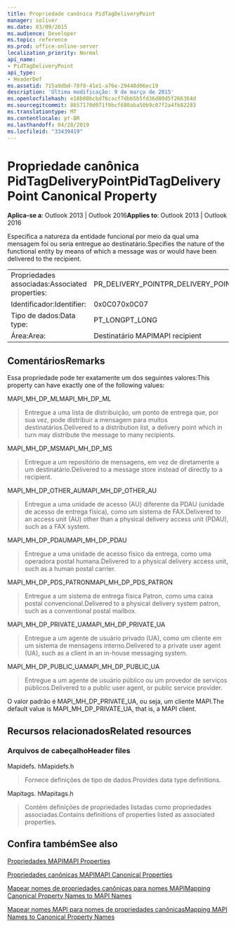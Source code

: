 ```yaml
---
title: Propriedade canônica PidTagDeliveryPoint
manager: soliver
ms.date: 03/09/2015
ms.audience: Developer
ms.topic: reference
ms.prod: office-online-server
localization_priority: Normal
api_name:
- PidTagDeliveryPoint
api_type:
- HeaderDef
ms.assetid: 715a9dbd-78f8-41e1-a76e-29448d06ec19
description: 'Última modificação: 9 de março de 2015'
ms.openlocfilehash: e18b08bcbd76cacf7dbb5b5fd36d80d5f266364d
ms.sourcegitcommit: 8657170d071f9bcf680aba50b9c07f2a4fb82283
ms.translationtype: MT
ms.contentlocale: pt-BR
ms.lasthandoff: 04/28/2019
ms.locfileid: "33439419"
---
```

# <a name="pidtagdeliverypoint-canonical-property"></a><span data-ttu-id="ad18a-103">Propriedade canônica PidTagDeliveryPoint</span><span class="sxs-lookup"><span data-stu-id="ad18a-103">PidTagDeliveryPoint Canonical Property</span></span>

  
  
<span data-ttu-id="ad18a-104">**Aplica-se a**: Outlook 2013 | Outlook 2016</span><span class="sxs-lookup"><span data-stu-id="ad18a-104">**Applies to**: Outlook 2013 | Outlook 2016</span></span> 
  
<span data-ttu-id="ad18a-105">Especifica a natureza da entidade funcional por meio da qual uma mensagem foi ou seria entregue ao destinatário.</span><span class="sxs-lookup"><span data-stu-id="ad18a-105">Specifies the nature of the functional entity by means of which a message was or would have been delivered to the recipient.</span></span> 
  
|||
|:-----|:-----|
|<span data-ttu-id="ad18a-106">Propriedades associadas:</span><span class="sxs-lookup"><span data-stu-id="ad18a-106">Associated properties:</span></span>  <br/> |<span data-ttu-id="ad18a-107">PR_DELIVERY_POINT</span><span class="sxs-lookup"><span data-stu-id="ad18a-107">PR_DELIVERY_POINT</span></span>  <br/> |
|<span data-ttu-id="ad18a-108">Identificador:</span><span class="sxs-lookup"><span data-stu-id="ad18a-108">Identifier:</span></span>  <br/> |<span data-ttu-id="ad18a-109">0x0C07</span><span class="sxs-lookup"><span data-stu-id="ad18a-109">0x0C07</span></span>  <br/> |
|<span data-ttu-id="ad18a-110">Tipo de dados:</span><span class="sxs-lookup"><span data-stu-id="ad18a-110">Data type:</span></span>  <br/> |<span data-ttu-id="ad18a-111">PT_LONG</span><span class="sxs-lookup"><span data-stu-id="ad18a-111">PT_LONG</span></span>  <br/> |
|<span data-ttu-id="ad18a-112">Área:</span><span class="sxs-lookup"><span data-stu-id="ad18a-112">Area:</span></span>  <br/> |<span data-ttu-id="ad18a-113">Destinatário MAPI</span><span class="sxs-lookup"><span data-stu-id="ad18a-113">MAPI recipient</span></span>  <br/> |
   
## <a name="remarks"></a><span data-ttu-id="ad18a-114">Comentários</span><span class="sxs-lookup"><span data-stu-id="ad18a-114">Remarks</span></span>

<span data-ttu-id="ad18a-115">Essa propriedade pode ter exatamente um dos seguintes valores:</span><span class="sxs-lookup"><span data-stu-id="ad18a-115">This property can have exactly one of the following values:</span></span> 
  
<span data-ttu-id="ad18a-116">MAPI_MH_DP_ML</span><span class="sxs-lookup"><span data-stu-id="ad18a-116">MAPI_MH_DP_ML</span></span> 
  
> <span data-ttu-id="ad18a-117">Entregue a uma lista de distribuição, um ponto de entrega que, por sua vez, pode distribuir a mensagem para muitos destinatários.</span><span class="sxs-lookup"><span data-stu-id="ad18a-117">Delivered to a distribution list, a delivery point which in turn may distribute the message to many recipients.</span></span>
    
<span data-ttu-id="ad18a-118">MAPI_MH_DP_MS</span><span class="sxs-lookup"><span data-stu-id="ad18a-118">MAPI_MH_DP_MS</span></span> 
  
> <span data-ttu-id="ad18a-119">Entregue a um repositório de mensagens, em vez de diretamente a um destinatário.</span><span class="sxs-lookup"><span data-stu-id="ad18a-119">Delivered to a message store instead of directly to a recipient.</span></span>
    
<span data-ttu-id="ad18a-120">MAPI_MH_DP_OTHER_AU</span><span class="sxs-lookup"><span data-stu-id="ad18a-120">MAPI_MH_DP_OTHER_AU</span></span> 
  
> <span data-ttu-id="ad18a-121">Entregue a uma unidade de acesso (AU) diferente da PDAU (unidade de acesso de entrega física), como um sistema de FAX.</span><span class="sxs-lookup"><span data-stu-id="ad18a-121">Delivered to an access unit (AU) other than a physical delivery access unit (PDAU), such as a FAX system.</span></span>
    
<span data-ttu-id="ad18a-122">MAPI_MH_DP_PDAU</span><span class="sxs-lookup"><span data-stu-id="ad18a-122">MAPI_MH_DP_PDAU</span></span> 
  
> <span data-ttu-id="ad18a-123">Entregue a uma unidade de acesso físico da entrega, como uma operadora postal humana.</span><span class="sxs-lookup"><span data-stu-id="ad18a-123">Delivered to a physical delivery access unit, such as a human postal carrier.</span></span>
    
<span data-ttu-id="ad18a-124">MAPI_MH_DP_PDS_PATRON</span><span class="sxs-lookup"><span data-stu-id="ad18a-124">MAPI_MH_DP_PDS_PATRON</span></span> 
  
> <span data-ttu-id="ad18a-125">Entregue a um sistema de entrega física Patron, como uma caixa postal convencional.</span><span class="sxs-lookup"><span data-stu-id="ad18a-125">Delivered to a physical delivery system patron, such as a conventional postal mailbox.</span></span>
    
<span data-ttu-id="ad18a-126">MAPI_MH_DP_PRIVATE_UA</span><span class="sxs-lookup"><span data-stu-id="ad18a-126">MAPI_MH_DP_PRIVATE_UA</span></span> 
  
> <span data-ttu-id="ad18a-127">Entregue a um agente de usuário privado (UA), como um cliente em um sistema de mensagens interno.</span><span class="sxs-lookup"><span data-stu-id="ad18a-127">Delivered to a private user agent (UA), such as a client in an in-house messaging system.</span></span>
    
<span data-ttu-id="ad18a-128">MAPI_MH_DP_PUBLIC_UA</span><span class="sxs-lookup"><span data-stu-id="ad18a-128">MAPI_MH_DP_PUBLIC_UA</span></span> 
  
> <span data-ttu-id="ad18a-129">Entregue a um agente de usuário público ou um provedor de serviços públicos.</span><span class="sxs-lookup"><span data-stu-id="ad18a-129">Delivered to a public user agent, or public service provider.</span></span>
    
<span data-ttu-id="ad18a-130">O valor padrão é MAPI_MH_DP_PRIVATE_UA, ou seja, um cliente MAPI.</span><span class="sxs-lookup"><span data-stu-id="ad18a-130">The default value is MAPI_MH_DP_PRIVATE_UA, that is, a MAPI client.</span></span> 
  
## <a name="related-resources"></a><span data-ttu-id="ad18a-131">Recursos relacionados</span><span class="sxs-lookup"><span data-stu-id="ad18a-131">Related resources</span></span>

### <a name="header-files"></a><span data-ttu-id="ad18a-132">Arquivos de cabeçalho</span><span class="sxs-lookup"><span data-stu-id="ad18a-132">Header files</span></span>

<span data-ttu-id="ad18a-133">Mapidefs. h</span><span class="sxs-lookup"><span data-stu-id="ad18a-133">Mapidefs.h</span></span>
  
> <span data-ttu-id="ad18a-134">Fornece definições de tipo de dados.</span><span class="sxs-lookup"><span data-stu-id="ad18a-134">Provides data type definitions.</span></span>
    
<span data-ttu-id="ad18a-135">Mapitags. h</span><span class="sxs-lookup"><span data-stu-id="ad18a-135">Mapitags.h</span></span>
  
> <span data-ttu-id="ad18a-136">Contém definições de propriedades listadas como propriedades associadas.</span><span class="sxs-lookup"><span data-stu-id="ad18a-136">Contains definitions of properties listed as associated properties.</span></span>
    
## <a name="see-also"></a><span data-ttu-id="ad18a-137">Confira também</span><span class="sxs-lookup"><span data-stu-id="ad18a-137">See also</span></span>



[<span data-ttu-id="ad18a-138">Propriedades MAPI</span><span class="sxs-lookup"><span data-stu-id="ad18a-138">MAPI Properties</span></span>](mapi-properties.md)
  
[<span data-ttu-id="ad18a-139">Propriedades canônicas MAPI</span><span class="sxs-lookup"><span data-stu-id="ad18a-139">MAPI Canonical Properties</span></span>](mapi-canonical-properties.md)
  
[<span data-ttu-id="ad18a-140">Mapear nomes de propriedades canônicas para nomes MAPI</span><span class="sxs-lookup"><span data-stu-id="ad18a-140">Mapping Canonical Property Names to MAPI Names</span></span>](mapping-canonical-property-names-to-mapi-names.md)
  
[<span data-ttu-id="ad18a-141">Mapear nomes MAPI para nomes de propriedades canônicas</span><span class="sxs-lookup"><span data-stu-id="ad18a-141">Mapping MAPI Names to Canonical Property Names</span></span>](mapping-mapi-names-to-canonical-property-names.md)

